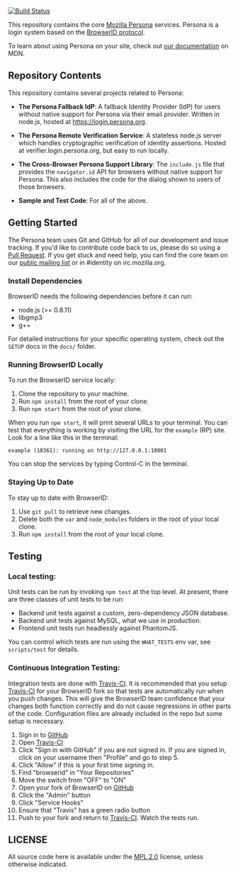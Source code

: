 <!-- This Source Code Form is subject to the terms of the Mozilla Public
   - License, v. 2.0. If a copy of the MPL was not distributed with this
   - file, You can obtain one at http://mozilla.org/MPL/2.0/. -->

[![Build Status](https://travis-ci.org/mozilla/browserid.png)](https://travis-ci.org/mozilla/browserid)

This repository contains the core [Mozilla Persona][] services.
Persona is a login system based on the [BrowserID protocol][].

To learn about using Persona on your site, check out [our documentation][Persona Docs] on MDN.

[Mozilla Persona]: https://login.persona.org
[BrowserID protocol]: https://github.com/mozilla/id-specs
[Persona Docs]: https://developer.mozilla.org/docs/persona

## Repository Contents

This repository contains several projects related to Persona:

* __The Persona Fallback IdP__:
  A fallback Identity Provider (IdP) for users without native support for Persona via their email provider. Written in node.js, hosted at https://login.persona.org.

* __The Persona Remote Verification Service__:
  A stateless node.js server which handles cryptographic verification of identity assertions. Hosted at verifier.login.persona.org, but easy to run locally.

* __The Cross-Browser Persona Support Library__:
  The `include.js` file that provides the `navigator.id` API for browsers without native support for Persona. This also includes the code for the dialog shown to users of those browsers.

* __Sample and Test Code__:
  For all of the above.

## Getting Started

The Persona team uses Git and GitHub for all of our development and issue tracking.
If you'd like to contribute code back to us, please do so using a [Pull Request][].
If you get stuck and need help, you can find the core team on our [public mailing list][dev-identity] or in #identity on irc.mozilla.org.

[Pull Request]: https://help.github.com/articles/using-pull-requests
[dev-identity]: https://lists.mozilla.org/listinfo/dev-identity

### Install Dependencies

BrowserID needs the following dependencies before it can run:

* node.js (>= 0.8.11)
* libgmp3
* g++

For detailed instructions for your specific operating system, check out the `SETUP` docs in the `docs/` folder.

### Running BrowserID Locally

To run the BrowserID service locally:

1. Clone the repository to your machine.
2. Run `npm install` from the root of your clone.
3. Run `npm start` from the root of your clone.

When you run `npm start`, it will print several URLs to your terminal.
You can test that everything is working by visiting the URL for the `example` (RP) site.
Look for a line like this in the terminal:

    example (10361): running on http://127.0.0.1:10001

You can stop the services by typing Control-C in the terminal.

### Staying Up to Date

To stay up to date with BrowserID:

1. Use `git pull` to retrieve new changes.
2. Delete both the `var` and `node_modules` folders in the root of your local clone.
3. Run `npm install` from the root of your local clone.

## Testing

### Local testing:
Unit tests can be run by invoking `npm test` at the top level.
At present, there are three classes of unit tests to be run:

* Backend unit tests against a custom, zero-dependency JSON database.
* Backend unit tests against MySQL, what we use in production.
* Frontend unit tests run headlessly against PhantomJS.

You can control which tests are run using the `WHAT_TESTS` env var, see `scripts/test` for details.

### Continuous Integration Testing:

Integration tests are done with [Travis-CI][].
It is recommended that you setup [Travis-CI][] for your BrowserID fork so that tests are automatically run when you push changes.
This will give the BrowserID team confidence that your changes both function correctly and do not cause regressions in other parts of the code.
Configuration files are already included in the repo but some setup is necessary.

1. Sign in to [GitHub][]
2. Open [Travis-CI][]
3. Click "Sign in with GitHub" if you are not signed in. If you are signed in, click on your username then "Profile" and go to step 5.
4. Click "Allow" if this is your first time signing in.
5. Find "browserid" in "Your Repositories"
6. Move the switch from "OFF" to "ON"
7. Open your fork of BrowserID on [GitHub][]
8. Click the "Admin" button
9. Click "Service Hooks"
10. Ensure that "Travis" has a green radio button
11. Push to your fork and return to [Travis-CI][]. Watch the tests run.

[Travis-CI]: http://travis-ci.org
[GitHub]: https://github.com

## LICENSE

All source code here is available under the [MPL 2.0][] license, unless otherwise indicated.

[MPL 2.0]: https://mozilla.org/MPL/2.0/


